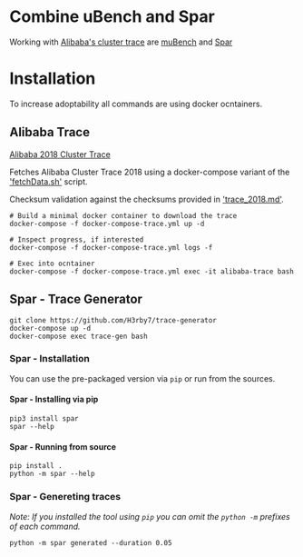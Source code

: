 # Combine uBench and Spar

Working with [Alibaba's cluster trace](https://github.com/alibaba/clusterdata/tree/7358bbaf40778d4bd0464a64a430812088b7b74e)
are [muBench](https://github.com/H3rby7/muBench)
and [Spar](https://github.com/H3rby7/trace-generator)

# Installation

To increase adoptability all commands are using docker ocntainers.

## Alibaba Trace

[Alibaba 2018 Cluster Trace](https://github.com/alibaba/clusterdata/blob/7358bbaf40778d4bd0464a64a430812088b7b74e/cluster-trace-v2018/trace_2018.md)

Fetches Alibaba Cluster Trace 2018 using a docker-compose variant of the
['fetchData.sh'](https://github.com/alibaba/clusterdata/blob/7358bbaf40778d4bd0464a64a430812088b7b74e/cluster-trace-v2018/fetchData.sh)
script.

Checksum validation against the checksums provided in 
['trace_2018.md'](https://github.com/alibaba/clusterdata/blob/7358bbaf40778d4bd0464a64a430812088b7b74e/cluster-trace-v2018/trace_2018.md).

    # Build a minimal docker container to download the trace
    docker-compose -f docker-compose-trace.yml up -d

    # Inspect progress, if interested
    docker-compose -f docker-compose-trace.yml logs -f

    # Exec into ocntainer
    docker-compose -f docker-compose-trace.yml exec -it alibaba-trace bash

## Spar - Trace Generator

    git clone https://github.com/H3rby7/trace-generator
    docker-compose up -d
    docker-compose exec trace-gen bash

### Spar - Installation

You can use the pre-packaged version via `pip` or run from the sources.

#### Spar - Installing via pip

    pip3 install spar
    spar --help

#### Spar - Running from source

    pip install .
    python -m spar --help

### Spar - Genereting traces

*Note: If you installed the tool using `pip` you can omit the `python -m` prefixes of each command.*

    python -m spar generated --duration 0.05
